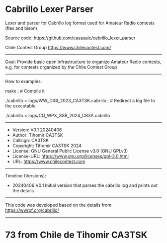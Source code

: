 # Cabrillo Lexer Parser
Lexer and parser for Cabrillo log format used for Amateur Radio contests (flex and bison)

Source code:   https://github.com/casasale/cabrillo_lexer_parser

Chile Contest Group https://www.chilecontest.com/

____________________________________________________
Goal:         Provide basic open infrastructure to organize Amateur Radio contests, e.g. for contests organized by the Chile Contest Group

____________________________________________________
How to examples:

make ; # Compile it

./cabrillo < logs/WW_DIGI_2023_CA3TSK.cabrillo  ; # Redirect a log file to the executable

./cabrillo < logs/CQ_WPX_SSB_2024_CB3A.cabrillo

____________________________________________________

- Version:      V0.1    20240406
- Author:       Tihomir CA3TSK
- Callsign:     CA3TSK
- Copyright:    Tihomir CA3TSK 2024
- License:      GNU General Public License v3.0 (GNU GPLv3)
- License-URL:  https://www.gnu.org/licenses/gpl-3.0.html
- URL:          https://www.chilecontest.com

____________________________________________________
Timeline (Versions):
- 20240406 V0.1 Initial version that parses the cabrillo log and prints out the details

____________________________________________________
This code was developed based on the details from https://wwrof.org/cabrillo/

____________________________________________________

# 73 from Chile de Tihomir CA3TSK
